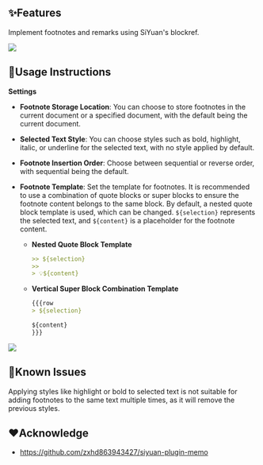 
## ✨Features

Implement footnotes and remarks using SiYuan's blockref.

![](https://fastly.jsdelivr.net/gh/Achuan-2/PicBed/assets/思源笔记脚注插件-2024-11-18.gif)

## 📝Usage Instructions

**Settings**

- **Footnote Storage Location**: You can choose to store footnotes in the current document or a specified document, with the default being the current document.
- **Selected Text Style**: You can choose styles such as bold, highlight, italic, or underline for the selected text, with no style applied by default.
- **Footnote Insertion Order**: Choose between sequential or reverse order, with sequential being the default.
- **Footnote Template**: Set the template for footnotes. It is recommended to use a combination of quote blocks or super blocks to ensure the footnote content belongs to the same block. By default, a nested quote block template is used, which can be changed. `${selection}` represents the selected text, and `${content}` is a placeholder for the footnote content.

  - **Nested Quote Block Template**

    ```markdown
    >> ${selection}
    >> 
    > 💡${content}
    ```

  - **Vertical Super Block Combination Template**

    ```markdown
    {{{row
    > ${selection}
    
    ${content}
    }}}
    ```

![](https://fastly.jsdelivr.net/gh/Achuan-2/PicBed/assets/PixPin_2024-11-18_14-10-26-2024-11-18.png)

## 🐛Known Issues

Applying styles like highlight or bold to selected text is not suitable for adding footnotes to the same text multiple times, as it will remove the previous styles.



## ❤️Acknowledge

- https://github.com/zxhd863943427/siyuan-plugin-memo